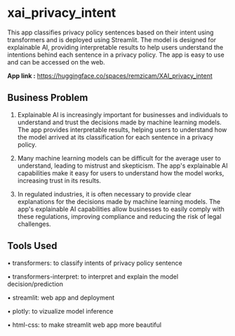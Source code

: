 # xai_privacy_intent
This app classifies privacy policy sentences based on their intent using transformers and is deployed using Streamlit. The model is designed for explainable AI, providing interpretable results to help users understand the intentions behind each sentence in a privacy policy. The app is easy to use and can be accessed on the web.

**App link :** https://huggingface.co/spaces/remzicam/XAI_privacy_intent

## Business Problem

1. Explainable AI is increasingly important for businesses and individuals to understand and trust the decisions made by machine learning models. The app provides interpretable results, helping users to understand how the model arrived at its classification for each sentence in a privacy policy.

2. Many machine learning models can be difficult for the average user to understand, leading to mistrust and skepticism. The app's explainable AI capabilities make it easy for users to understand how the model works, increasing trust in its results.

3. In regulated industries, it is often necessary to provide clear explanations for the decisions made by machine learning models. The app's explainable AI capabilities allow businesses to easily comply with these regulations, improving compliance and reducing the risk of legal challenges.

## Tools Used

• transformers: to classify intents of privacy policy sentence

• transformers-interpret: to interpret and explain the model decision/prediction

• streamlit: web app and deployment

• plotly: to vizualize model inference

• html-css: to make streamlit web app more beautiful
